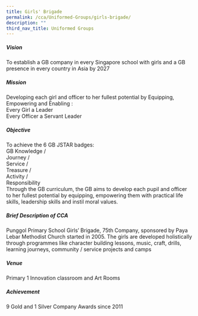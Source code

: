 ```yaml
---
title: Girls' Brigade
permalink: /cca/Uniformed-Groups/girls-brigade/
description: ""
third_nav_title: Uniformed Groups
---
```

##### Vision

To establish a GB company in every Singapore school with girls and a GB presence in every country in Asia by 2027  
  

##### Mission

Developing each girl and officer to her fullest potential by Equipping, Empowering and Enabling :    
Every Girl a Leader  
Every Officer a Servant Leader

  

##### Objective

To achieve the 6 GB JSTAR badges:  
GB Knowledge /  
Journey /  
Service /  
Treasure /  
Activity /  
Responsibility  
Through the GB curriculum, the GB aims to develop each pupil and officer to her fullest potential by equipping, empowering them with practical life skills, leadership skills and instil moral values.

  

##### Brief Description of CCA

Punggol Primary School Girls’ Brigade, 75th Company, sponsored by Paya Lebar Methodist Church started in 2005. The girls are developed holistically through programmes like character building lessons, music, craft, drills, learning journeys, community / service projects and camps

  

##### Venue

Primary 1 Innovation classroom and Art Rooms

  

##### Achievement

9 Gold and 1 Silver Company Awards since 2011